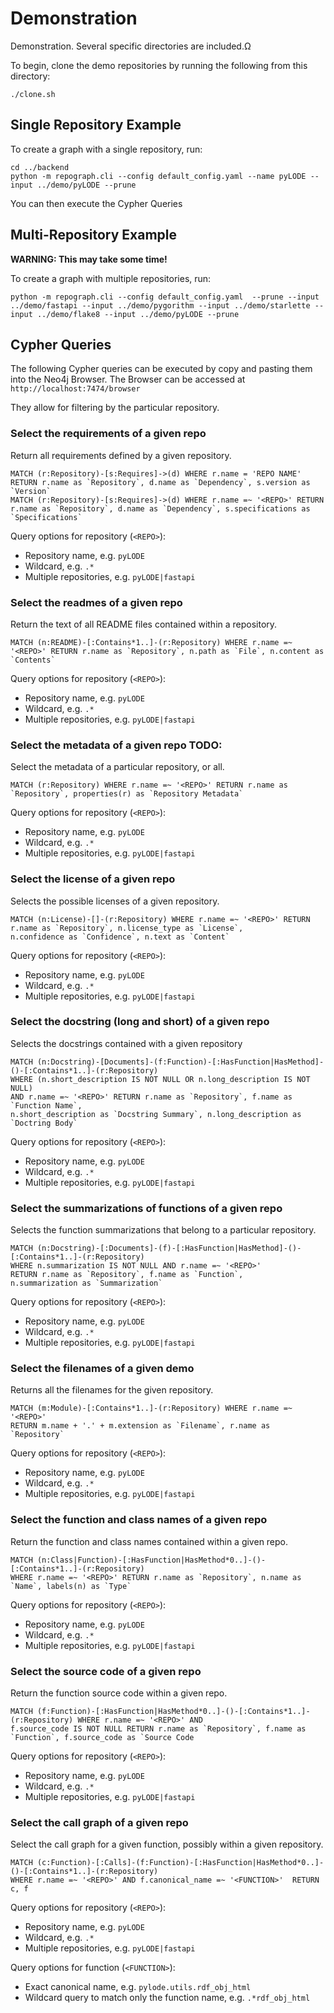 # Demonstration

Demonstration. Several specific directories are included.Ω

To begin, clone the demo repositories by running the following from this directory:

```shell
./clone.sh
```

## Single Repository Example

To create a graph with a single repository, run:

```shell
cd ../backend
python -m repograph.cli --config default_config.yaml --name pyLODE --input ../demo/pyLODE --prune
```

You can then execute the Cypher Queries

## Multi-Repository Example

**WARNING: This may take some time!**

To create a graph with multiple repositories, run:

```shell
python -m repograph.cli --config default_config.yaml  --prune --input ../demo/fastapi --input ../demo/pygorithm --input ../demo/starlette --input ../demo/flake8 --input ../demo/pyLODE --prune
```

## Cypher Queries

The following Cypher queries can be executed by copy and pasting them into the
Neo4j Browser. The Browser can be accessed at `http://localhost:7474/browser`

They allow for filtering by the particular repository.

### Select the requirements of a given repo

Return all requirements defined by a given repository.

```
MATCH (r:Repository)-[s:Requires]->(d) WHERE r.name = 'REPO NAME' RETURN r.name as `Repository`, d.name as `Dependency`, s.version as `Version`
MATCH (r:Repository)-[s:Requires]->(d) WHERE r.name =~ '<REPO>' RETURN r.name as `Repository`, d.name as `Dependency`, s.specifications as `Specifications`

```

Query options for repository (`<REPO>`):

- Repository name, e.g. `pyLODE`
- Wildcard, e.g. `.*`
- Multiple repositories, e.g. `pyLODE|fastapi`

### Select the readmes of a given repo

Return the text of all README files contained within a repository.

```
MATCH (n:README)-[:Contains*1..]-(r:Repository) WHERE r.name =~ '<REPO>' RETURN r.name as `Repository`, n.path as `File`, n.content as `Contents`
```

Query options for repository (`<REPO>`):

- Repository name, e.g. `pyLODE`
- Wildcard, e.g. `.*`
- Multiple repositories, e.g. `pyLODE|fastapi`

### Select the metadata of a given repo TODO:

Select the metadata of a particular repository, or all.

```
MATCH (r:Repository) WHERE r.name =~ '<REPO>' RETURN r.name as `Repository`, properties(r) as `Repository Metadata`
```

Query options for repository (`<REPO>`):

- Repository name, e.g. `pyLODE`
- Wildcard, e.g. `.*`
- Multiple repositories, e.g. `pyLODE|fastapi`

### Select the license of a given repo

Selects the possible licenses of a given repository.

```
MATCH (n:License)-[]-(r:Repository) WHERE r.name =~ '<REPO>' RETURN r.name as `Repository`, n.license_type as `License`,
n.confidence as `Confidence`, n.text as `Content`
```

Query options for repository (`<REPO>`):

- Repository name, e.g. `pyLODE`
- Wildcard, e.g. `.*`
- Multiple repositories, e.g. `pyLODE|fastapi`

### Select the docstring (long and short) of a given repo

Selects the docstrings contained with a given repository

```
MATCH (n:Docstring)-[Documents]-(f:Function)-[:HasFunction|HasMethod]-()-[:Contains*1..]-(r:Repository)
WHERE (n.short_description IS NOT NULL OR n.long_description IS NOT NULL)
AND r.name =~ '<REPO>' RETURN r.name as `Repository`, f.name as `Function Name`,
n.short_description as `Docstring Summary`, n.long_description as `Doctring Body`
```

Query options for repository (`<REPO>`):

- Repository name, e.g. `pyLODE`
- Wildcard, e.g. `.*`
- Multiple repositories, e.g. `pyLODE|fastapi`

### Select the summarizations of functions of a given repo

Selects the function summarizations that belong to a particular repository.

```
MATCH (n:Docstring)-[:Documents]-(f)-[:HasFunction|HasMethod]-()-[:Contains*1..]-(r:Repository)
WHERE n.summarization IS NOT NULL AND r.name =~ '<REPO>'
RETURN r.name as `Repository`, f.name as `Function`,
n.summarization as `Summarization`
```

Query options for repository (`<REPO>`):

- Repository name, e.g. `pyLODE`
- Wildcard, e.g. `.*`
- Multiple repositories, e.g. `pyLODE|fastapi`

### Select the filenames of a given demo

Returns all the filenames for the given repository.

```
MATCH (m:Module)-[:Contains*1..]-(r:Repository) WHERE r.name =~ '<REPO>'
RETURN m.name + '.' + m.extension as `Filename`, r.name as `Repository`
```

Query options for repository (`<REPO>`):

- Repository name, e.g. `pyLODE`
- Wildcard, e.g. `.*`
- Multiple repositories, e.g. `pyLODE|fastapi`

### Select the function and class names of a given repo

Return the function and class names contained within a given repo.

```
MATCH (n:Class|Function)-[:HasFunction|HasMethod*0..]-()-[:Contains*1..]-(r:Repository)
WHERE r.name =~ '<REPO>' RETURN r.name as `Repository`, n.name as `Name`, labels(n) as `Type`
```

Query options for repository (`<REPO>`):

- Repository name, e.g. `pyLODE`
- Wildcard, e.g. `.*`
- Multiple repositories, e.g. `pyLODE|fastapi`

### Select the source code of a given repo

Return the function source code within a given repo.

```
MATCH (f:Function)-[:HasFunction|HasMethod*0..]-()-[:Contains*1..]-(r:Repository) WHERE r.name =~ '<REPO>' AND
f.source_code IS NOT NULL RETURN r.name as `Repository`, f.name as `Function`, f.source_code as `Source Code
```

Query options for repository (`<REPO>`):

- Repository name, e.g. `pyLODE`
- Wildcard, e.g. `.*`
- Multiple repositories, e.g. `pyLODE|fastapi`

### Select the call graph of a given repo

Select the call graph for a given function, possibly within a given repository.

```
MATCH (c:Function)-[:Calls]-(f:Function)-[:HasFunction|HasMethod*0..]-()-[:Contains*1..]-(r:Repository)
WHERE r.name =~ '<REPO>' AND f.canonical_name =~ '<FUNCTION>'  RETURN c, f
```

Query options for repository (`<REPO>`):

- Repository name, e.g. `pyLODE`
- Wildcard, e.g. `.*`
- Multiple repositories, e.g. `pyLODE|fastapi`

Query options for function (`<FUNCTION>`):

- Exact canonical name, e.g. `pylode.utils.rdf_obj_html`
- Wildcard query to match only the function name, e.g. `.*rdf_obj_html`